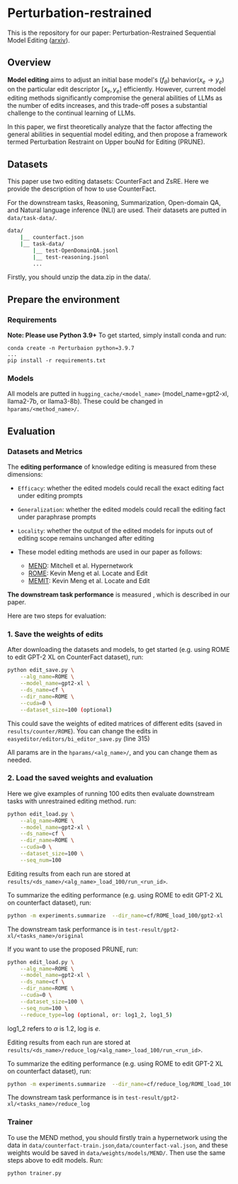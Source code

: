 # Perturbation-restrained

This is the repository for our paper: Perturbation-Restrained Sequential Model Editing ([arxiv](https://arxiv.org/pdf/2405.16821)).

## Overview
**Model editing** aims to adjust an initial base model's $(f_\theta)$ behavior($x_e \rightarrow y_e$) on the particular edit descriptor $[x_e, y_e]$ efficiently.
However, current model editing methods significantly compromise the general abilities of LLMs as the number of edits increases, and this trade-off poses a substantial challenge to the continual learning of LLMs.

In this paper, we first theoretically analyze that the factor affecting the general abilities in sequential model editing, and then propose a framework termed Perturbation Restraint on Upper bouNd for Editing (PRUNE).


## Datasets
This paper use two editing datasets: CounterFact and ZsRE.
Here we provide the description of how to use CounterFact.

For the downstream tasks, Reasoning, Summarization, Open-domain QA, and Natural language inference (NLI) are used. Their datasets are putted in `data/task-data/`.

```bash
data/
    |__ counterfact.json
    |__ task-data/
        |__ test-OpenDomainQA.jsonl
        |__ test-reasoning.jsonl
        ...
```
Firstly, you should unzip the data.zip in the data/.

## Prepare the environment

### Requirements

**Note: Please use Python 3.9+**
To get started, simply install conda and run:

```shell
conda create -n Perturbaion python=3.9.7
...
pip install -r requirements.txt
```

### Models
All models are putted in `hugging_cache/<model_name>` (model_name=gpt2-xl, llama2-7b, or llama3-8b).
These could be changed in `hparams/<method_name>/`.


## Evaluation

### Datasets and Metrics
The **editing performance** of knowledge editing is measured from these dimensions:

- `Efficacy`: whether the edited models could recall the exact editing fact under editing prompts
- `Generalization`: whether the edited models could recall the editing fact under paraphrase prompts
- `Locality`: whether the output of the edited models for inputs out of editing scope remains unchanged after editing


- These model editing methods are used in our paper as follows:
  - [MEND](https://github.com/eric-mitchell/mend): Mitchell et al. Hypernetwork
  - [ROME](https://github.com/kmeng01/rome): Kevin Meng et al. Locate and Edit
  - [MEMIT](https://github.com/kmeng01/memit): Kevin Meng et al. Locate and Edit

**The downstream task performance** is measured , which is described in our paper.

Here are two steps for evaluation:

### 1. Save the weights of edits
After downloading the datasets and models, to get started (e.g. using ROME to edit GPT-2 XL on CounterFact dataset), run:
```bash
python edit_save.py \
    --alg_name=ROME \
    --model_name=gpt2-xl \
    --ds_name=cf \
    --dir_name=ROME \
    --cuda=0 \
    --dataset_size=100 (optional)
```
This could save the weights of edited matrices of different edits (saved in `results/counter/ROME`).
You can change the edits in `easyeditor/editors/bi_editor_save.py` (line 315)

All params are in the `hparams/<alg_name>/`, and you can change them as needed.

### 2. Load the saved weights and evaluation

Here we give examples of running 100 edits then evaluate downstream tasks with unrestrained editing method.
run:

```bash
python edit_load.py \
    --alg_name=ROME \
    --model_name=gpt2-xl \
    --ds_name=cf \
    --dir_name=ROME \
    --cuda=0 \
    --dataset_size=100 \
    --seq_num=100
```
Editing results from each run are stored at `results/<ds_name>/<alg_name>_load_100/run_<run_id>`.


To summarize the editing performance (e.g. using ROME to edit GPT-2 XL on counterfact dataset), run:

```bash
python -m experiments.summarize  --dir_name=cf/ROME_load_100/gpt2-xl
```

The downstream task performance is in `test-result/gpt2-xl/<tasks_name>/original`


If you want to use the proposed PRUNE, run:

```bash
python edit_load.py \
    --alg_name=ROME \
    --model_name=gpt2-xl \
    --ds_name=cf \
    --dir_name=ROME \
    --cuda=0 \
    --dataset_size=100 \
    --seq_num=100 \
    --reduce_type=log (optional, or: log1_2, log1_5)
```
log1_2 refers to $\alpha$ is 1.2, log is $e$.

Editing results from each run are stored at `results/<ds_name>/reduce_log/<alg_name>_load_100/run_<run_id>`.


To summarize the editing performance (e.g. using ROME to edit GPT-2 XL on counterfact dataset), run:

```bash
python -m experiments.summarize  --dir_name=cf/reduce_log/ROME_load_100/gpt2-xl
```

The downstream task performance is in `test-result/gpt2-xl/<tasks_name>/reduce_log`



### Trainer
To use the MEND method, you should firstly train a hypernetwork using the data in `data/counterfact-train.json`,`data/counterfact-val.json`, and these weights would be saved in `data/weights/models/MEND/`.
Then use the same steps above to edit models.
Run:

```bash
python trainer.py
```




